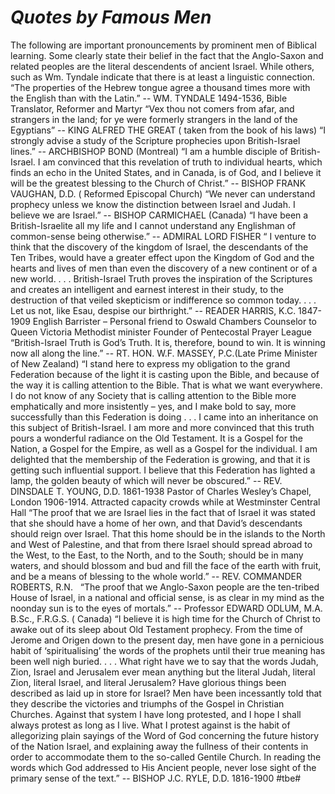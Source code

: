 # *Quotes by Famous Men*
The following are important pronouncements by prominent men of Biblical learning. Some clearly state their belief in the fact that the Anglo-Saxon and related peoples are the literal descendents of ancient Israel. While others, such as Wm. Tyndale indicate that there is at least a linguistic connection.
“The properties of the Hebrew tongue agree a thousand times more with the English than with the Latin.”
-- WM. TYNDALE 1494-1536, Bible Translator, Reformer and Martyr
“Vex thou not comers from afar, and strangers in the land; for ye were formerly strangers in the land of the Egyptians”
-- KING ALFRED THE GREAT ( taken from the book of his laws)
“I strongly advise a study of the Scripture prophecies upon British-Israel lines.”
-- ARCHBISHOP BOND (Montreal)
“I am a humble disciple of British-Israel. I am convinced that this revelation of truth to individual hearts, which finds an echo in the United States, and in Canada, is of God, and I believe it will be the greatest blessing to the Church of Christ.”
-- BISHOP FRANK VAUGHAN, D.D. ( Reformed Episcopal Church)
“We never can understand prophecy unless we know the distinction between Israel and Judah. I believe we are Israel.”
-- BISHOP CARMICHAEL (Canada)
“I have been a British-Israelite all my life and I cannot understand any Englishman of common-sense being otherwise.” 
-- ADMIRAL LORD FISHER
“ I venture to think that the discovery of the kingdom of Israel, the descendants of the Ten Tribes, would have a greater effect upon the Kingdom of God and the hearts and lives of men than even the discovery of a new continent or of a new world. . . . British-Israel Truth proves the inspiration of the Scriptures and creates an intelligent and earnest interest in their study, to the destruction of that veiled skepticism or indifference so common today. . . . Let us not, like Esau, despise our birthright.”
-- READER HARRIS, K.C. 1847-1909
English Barrister – Personal friend to Oswald Chambers
Counselor to Queen Victoria
Methodist minister
Founder of Pentecostal Prayer League
“British-Israel Truth is God’s Truth. It is, therefore, bound to win. It is winning now all along the line.”
-- RT. HON. W.F. MASSEY, P.C.(Late Prime Minister of New Zealand)
“I stand here to express my obligation to the grand Federation because of the light it is casting upon the Bible, and because of the way it is calling attention to the Bible. That is what we want everywhere. I do not know of any Society that is calling attention to the Bible more emphatically and more insistently – yes, and I make bold to say, more successfully than this Federation is doing . . . I came into an inheritance on this subject of British-Israel. I am more and more convinced that this truth pours a wonderful radiance on the Old Testament. It is a Gospel for the Nation, a Gospel for the Empire, as well as a Gospel for the individual. I am delighted that the membership of the Federation is growing, and that it is getting such influential support. I believe that this Federation has lighted a lamp, the golden beauty of which will never be obscured.”
-- REV. DINSDALE T. YOUNG, D.D. 1861-1938
Pastor of Charles Wesley’s Chapel, London 1906-1914.
Attracted capacity crowds while at Westminster Central Hall
“The proof that we are Israel lies in the fact that of Israel it was stated that she should have a home of her own, and that David’s descendants should reign over Israel. That this home should be in the islands to the North and West of Palestine, and that from there Israel should spread abroad to the West, to the East, to the North, and to the South; should be in many waters, and should blossom and bud and fill the face of the earth with fruit, and be a means of blessing to the whole world.”
-- REV. COMMANDER ROBERTS, R.N.
 
“The proof that we Anglo-Saxon people are the ten-tribed House of Israel, in a national and official sense, is as clear in my mind as the noonday sun is to the eyes of mortals.”
-- Professor EDWARD ODLUM,
M.A. B.Sc., F.R.G.S. ( Canada)
“I believe it is high time for the Church of Christ to awake out of its sleep about Old Testament prophecy. From the time of Jerome and Origen down to the present day, men have gone in a pernicious habit of ‘spiritualising’ the words of the prophets until their true meaning has been well nigh buried. . . . What right have we to say that the words Judah, Zion, Israel and Jerusalem ever mean anything but the literal Judah, literal Zion, literal Israel, and literal Jerusalem? Have glorious things been described as laid up in store for Israel? Men have been incessantly told that they describe the victories and triumphs of the Gospel in Christian Churches. Against that system I have long protested, and I hope I shall always protest as long as I live. What I protest against is the habit of allegorizing plain sayings of the Word of God concerning the future history of the Nation Israel, and explaining away the fullness of their contents in order to accommodate them to the so-called Gentile Church. In reading the words which God addressed to His Ancient people, never lose sight of the primary sense of the text.”
-- BISHOP J.C. RYLE, D.D. 1816-1900
#tbe#